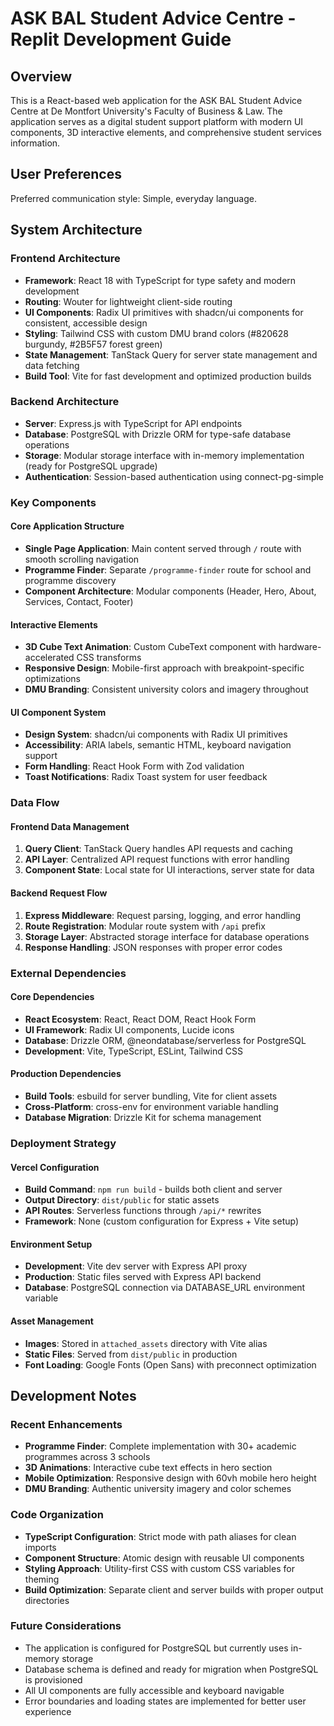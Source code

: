 # ASK BAL Student Advice Centre - Replit Development Guide

## Overview

This is a React-based web application for the ASK BAL Student Advice Centre at De Montfort University's Faculty of Business & Law. The application serves as a digital student support platform with modern UI components, 3D interactive elements, and comprehensive student services information.

## User Preferences

Preferred communication style: Simple, everyday language.

## System Architecture

### Frontend Architecture
- **Framework**: React 18 with TypeScript for type safety and modern development
- **Routing**: Wouter for lightweight client-side routing
- **UI Components**: Radix UI primitives with shadcn/ui components for consistent, accessible design
- **Styling**: Tailwind CSS with custom DMU brand colors (#820628 burgundy, #2B5F57 forest green)
- **State Management**: TanStack Query for server state management and data fetching
- **Build Tool**: Vite for fast development and optimized production builds

### Backend Architecture
- **Server**: Express.js with TypeScript for API endpoints
- **Database**: PostgreSQL with Drizzle ORM for type-safe database operations
- **Storage**: Modular storage interface with in-memory implementation (ready for PostgreSQL upgrade)
- **Authentication**: Session-based authentication using connect-pg-simple

### Key Components

#### Core Application Structure
- **Single Page Application**: Main content served through `/` route with smooth scrolling navigation
- **Programme Finder**: Separate `/programme-finder` route for school and programme discovery
- **Component Architecture**: Modular components (Header, Hero, About, Services, Contact, Footer)

#### Interactive Elements
- **3D Cube Text Animation**: Custom CubeText component with hardware-accelerated CSS transforms
- **Responsive Design**: Mobile-first approach with breakpoint-specific optimizations
- **DMU Branding**: Consistent university colors and imagery throughout

#### UI Component System
- **Design System**: shadcn/ui components with Radix UI primitives
- **Accessibility**: ARIA labels, semantic HTML, keyboard navigation support
- **Form Handling**: React Hook Form with Zod validation
- **Toast Notifications**: Radix Toast system for user feedback

### Data Flow

#### Frontend Data Management
1. **Query Client**: TanStack Query handles API requests and caching
2. **API Layer**: Centralized API request functions with error handling
3. **Component State**: Local state for UI interactions, server state for data

#### Backend Request Flow
1. **Express Middleware**: Request parsing, logging, and error handling
2. **Route Registration**: Modular route system with `/api` prefix
3. **Storage Layer**: Abstracted storage interface for database operations
4. **Response Handling**: JSON responses with proper error codes

### External Dependencies

#### Core Dependencies
- **React Ecosystem**: React, React DOM, React Hook Form
- **UI Framework**: Radix UI components, Lucide icons
- **Database**: Drizzle ORM, @neondatabase/serverless for PostgreSQL
- **Development**: Vite, TypeScript, ESLint, Tailwind CSS

#### Production Dependencies
- **Build Tools**: esbuild for server bundling, Vite for client assets
- **Cross-Platform**: cross-env for environment variable handling
- **Database Migration**: Drizzle Kit for schema management

### Deployment Strategy

#### Vercel Configuration
- **Build Command**: `npm run build` - builds both client and server
- **Output Directory**: `dist/public` for static assets
- **API Routes**: Serverless functions through `/api/*` rewrites
- **Framework**: None (custom configuration for Express + Vite setup)

#### Environment Setup
- **Development**: Vite dev server with Express API proxy
- **Production**: Static files served with Express API backend
- **Database**: PostgreSQL connection via DATABASE_URL environment variable

#### Asset Management
- **Images**: Stored in `attached_assets` directory with Vite alias
- **Static Files**: Served from `dist/public` in production
- **Font Loading**: Google Fonts (Open Sans) with preconnect optimization

## Development Notes

### Recent Enhancements
- **Programme Finder**: Complete implementation with 30+ academic programmes across 3 schools
- **3D Animations**: Interactive cube text effects in hero section
- **Mobile Optimization**: Responsive design with 60vh mobile hero height
- **DMU Branding**: Authentic university imagery and color schemes

### Code Organization
- **TypeScript Configuration**: Strict mode with path aliases for clean imports
- **Component Structure**: Atomic design with reusable UI components
- **Styling Approach**: Utility-first CSS with custom CSS variables for theming
- **Build Optimization**: Separate client and server builds with proper output directories

### Future Considerations
- The application is configured for PostgreSQL but currently uses in-memory storage
- Database schema is defined and ready for migration when PostgreSQL is provisioned
- All UI components are fully accessible and keyboard navigable
- Error boundaries and loading states are implemented for better user experience